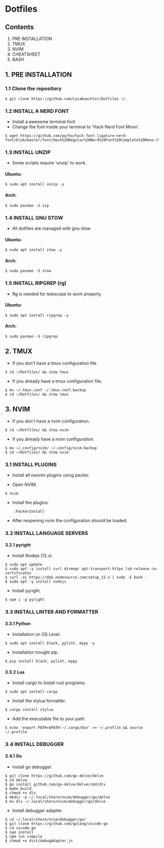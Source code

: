 # Dotfiles

## Contents
1. PRE INSTALLATION 
2. TMUX
3. NVIM 
4. CHEATSHEET
5. BASH


## 1. PRE INSTALLATION

### 1.1 Clone the repository
```
$ git clone https://github.com/LucaKuechler/Dotfiles ~/.
```

### 1.2 INSTALL A NERD FONT
* Install a awesome terminal font.
* Change the font inside your terminal to 'Hack Nerd Font Mono'.
```
$ wget https://github.com/pyrho/hack-font-ligature-nerd-font/blob/master/font/Hack%20Regular%20Nerd%20Font%20Complete%20Mono.ttf
```

### 1.3 INSTALL UNZIP
* Some scripts require 'unzip' to work.

#### Ubuntu: 
```
$ sudo apt install unzip -y
```

#### Arch:
```
$ sudo pacman -S zip
```

### 1.4 INSTALL GNU STOW
* All dotfiles are managed with gnu stow.

#### Ubuntu: 
```
$ sudo apt install stow -y
```

#### Arch:
```
$ sudo pacman -S stow
```


### 1.5 INSTALL RIPGREP (rg)
* Rg is needed for telescope to work properly.

#### Ubuntu: 
```
$ sudo apt install ripgrep -y
```

#### Arch:
```
$ sudo pacman -S ripgrep
```


## 2. TMUX
* If you don't have a tmux configuration file.
```
$ cd ~/Dotfiles/ && stow tmux
```

* If you already have a tmux configuration file.
```
$ mv ~/.tmux.conf ~/.tmux.conf.backup
$ cd ~/Dotfiles/ && stow tmux
```


## 3. NVIM
* If you don't have a nvim configuration.
```
$ cd ~/Dotfiles/ && stow nvim
```

* If you already have a nvim configuration.
```
$ mv ~/.config/nvim/ ~/.config/nvim-backup
$ cd ~/Dotfiles/ && stow nvim
```

### 3.1 INSTALL PLUGINS
* Install all neovim plugins using packer.

* Open NVIM.
```
$ nvim
```

* Install the plugins.
```
    :PackerInstall
```
* After reopening nvim the configuration should be loaded.

### 3.2 INSTALL LANGUAGE SERVERS

#### 3.2.1 pyright
* Install Nodejs (12.x).
```
$ sudo apt update
$ sudo apt -y install curl dirmngr apt-transport-https lsb-release ca-certificates
$ curl -sL https://deb.nodesource.com/setup_12.x | sudo -E bash -
$ sudo apt -y install nodejs
```

* Install pyright.
```
$ npm i -g pyright    
```

### 3.3 INSTALL LINTER AND FORMATTER
#### 3.3.1 Python
* Installation on OS Level.
```
$ sudo apt install black, pylint, mypy -y 
```

* Installation trought pip.
```
$ pip install black, pylint, mypy
```

#### 3.3.2 Lua 
* Install cargo to install rust programs.
```
$ sudo apt install cargo
```

* Install the stylua formatter.
```
$ cargo install stylua
```

* Add the executable file to your path.
```
$ echo 'export PATH=$PATH:~/.cargo/bin' >> ~/.profile && source ~/.profile
```

### 3.4 INSTALL DEBUGGER
#### 3.4.1 Go
* Install go debugger.
```
$ git clone https://github.com/go-delve/delve
$ cd delve
$ go install github.com/go-delve/delve/cmd/dlv
$ make build
$ chmod +x dlv
$ mkdir -p ~/.local/share/nvim/debugger/go/delve
$ mv dlv ~/.local/share/nvim/debugger/go/delve
```

* Install debugger adapter.
```
$ cd ~/.local/share/nvim/debugger/go/
$ git clone https://github.com/golang/vscode-go
$ cd vscode-go
$ npm install
$ npm run compile
$ chmod +x dist/debugAdapter.js
```
